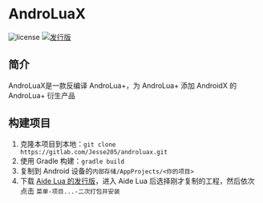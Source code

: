 # AndroLuaX
![license](https://img.shields.io/gitlab/license/Jesse205/androluax)
[![发行版](https://img.shields.io/gitlab/v/release/Jesse205/androluax?label=发布&logo=gitlab)](https://gitlab.com/Jesse205/androluax/-/releases)

## 简介
AndroLuaX是一款反编译 AndroLua+，为 AndroLua+ 添加 AndroidX 的 AndroLua+ 衍生产品

## 构建项目
1. 克隆本项目到本地：`git clone https://gitlab.com/Jesse205/androluax.git`
2. 使用 Gradle 构建：`gradle build`
3. 复制到 Android 设备的`内部存储/AppProjects/<你的项目>`
4. 下载 [Aide Lua 的发行版](https://gitee.com/Jesse205/AideLua/)，进入 Aide Lua 后选择刚才复制的工程，然后依次点击 `菜单-项目...-二次打包并安装`

